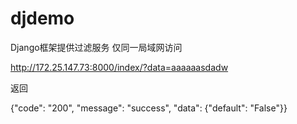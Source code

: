 # djdemo

Django框架提供过滤服务
仅同一局域网访问

http://172.25.147.73:8000/index/?data=aaaaaasdadw

返回

{"code": "200", "message": "success", "data": {"default": "False"}}
